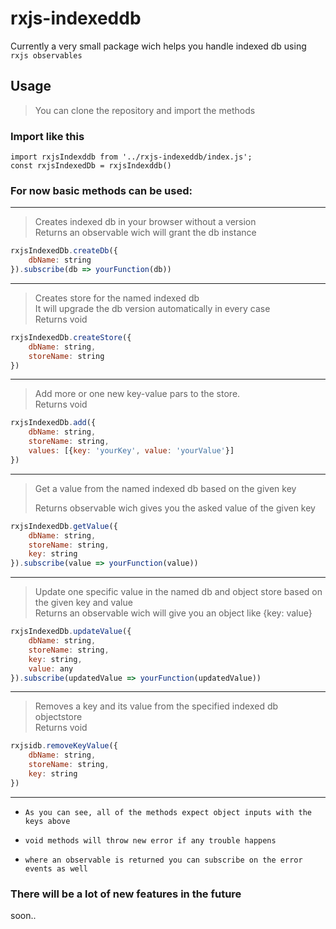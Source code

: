 # rxjs-indexeddb

Currently a very small package wich helps you handle indexed db using `rxjs observables`

## Usage
> You can clone the repository and import the methods  
> 

### Import like this
```
import rxjsIndexddb from '../rxjs-indexeddb/index.js';
const rxjsIndexedDb = rxjsIndexddb()
```

### For now basic methods can be used:  
-----------
> Creates indexed db in your browser without a version  
> Returns an observable wich will grant the db instance
```javascript
rxjsIndexedDb.createDb({
    dbName: string
}).subscribe(db => yourFunction(db))
```  
-----------
> Creates store for the named indexed db  
> It will upgrade the db version automatically in every case  
> Returns void

```javascript
rxjsIndexedDb.createStore({
    dbName: string,
    storeName: string
})
```
-----------
> Add more or one new key-value pars to the store.  
> Returns void
```javascript
rxjsIndexedDb.add({
    dbName: string,
    storeName: string,
    values: [{key: 'yourKey', value: 'yourValue'}]
})
```
-----------
> Get a value from the named indexed db based on the given key  
> 
> Returns observable wich gives you the asked value of the given key
```javascript
rxjsIndexedDb.getValue({
    dbName: string,
    storeName: string,
    key: string
}).subscribe(value => yourFunction(value))
```
-----------
> Update one specific value in the named db and object store based  on the given key and value  
> Returns an observable wich will give you an object like {key: value}
```javascript
rxjsIndexedDb.updateValue({
    dbName: string,
    storeName: string,
    key: string,
    value: any
}).subscribe(updatedValue => yourFunction(updatedValue))
```
-----------
> Removes a key and its value from the specified indexed db objectstore  
> Returns void

```javascript
rxjsidb.removeKeyValue({
    dbName: string,
    storeName: string,
    key: string
})
```
-----------
* `As you can see, all of the methods expect object inputs with the keys above `  

* `void methods will throw new error if any trouble happens`  
* `where an observable is returned you can subscribe on the error events as well` 

### There will be a lot of new features in the future
soon..